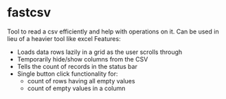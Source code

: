 # fastcsv
Tool to read a csv efficiently and help with operations on it. Can be used in lieu of a heavier tool like excel
Features:
- Loads data rows lazily in a grid as the user scrolls through
- Temporarily hide/show columns from the CSV
- Tells the count of records in the status bar
- Single button click functionality for:
  - count of rows having all empty values
  - count of empty values in a column
